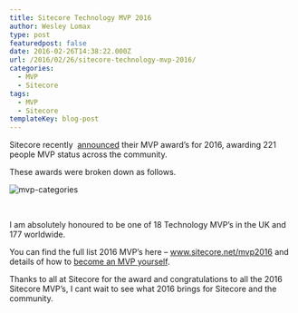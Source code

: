 ```yaml
---
title: Sitecore Technology MVP 2016
author: Wesley Lomax
type: post
featuredpost: false
date: 2016-02-26T14:38:22.000Z
url: /2016/02/26/sitecore-technology-mvp-2016/
categories:
  - MVP
  - Sitecore
tags:
  - MVP
  - Sitecore
templateKey: blog-post
---
```

Sitecore recently  <a href="http://www.sitecore.net/learn/blogs/best-practice-blogs/pieter-brinkman/posts/2016/02/announcing-2016-sitecore-mvp-awards.aspx" target="_blank">announced</a> their MVP award&#8217;s for 2016, awarding 221 people MVP status across the community.

These awards were broken down as follows.

![mvp-categories](/img/mvp-categories.png)

&nbsp;

I am absolutely honoured to be one of 18 Technology MVP&#8217;s in the UK and 177 worldwide.

You can find the full list 2016 MVP&#8217;s here &#8211; <a href="http://www.sitecore.net/mvp2016" target="_blank">www.sitecore.net/mvp2016</a> and details of how to <a href="http://www.sitecore.net/events/public-mvp-site/become-an-mvp.aspx" target="_blank">become an MVP yourself</a>.

Thanks to all at Sitecore for the award and congratulations to all the 2016 Sitecore MVP&#8217;s, I cant wait to see what 2016 brings for Sitecore and the community.

&nbsp;